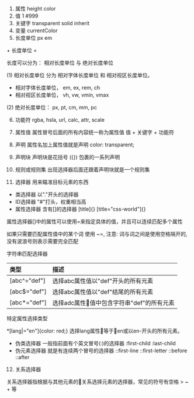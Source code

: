 1. 属性  height color 
2. 值  1  #999
3. 关键字  transparent solid inherit
4. 变量  currentColor
5. 长度单位   px em 

<number> + 长度单位 = <length>

长度可以分为： 相对长度单位 与 绝对长度单位

(1) 相对长度单位  分为  相对字体长度单位 和 相对视区长度单位。

* 相对字体长度单位， em, ex, rem, ch
* 相对视区长度单位， vh, vw, vmin, vmax

(2) 绝对长度单位： px, pt, cm, mm, pc

6. 功能符 rgba, hsla, url, calc, attr, scale

7. 属性值 属性冒号后面的所有内容统一称为属性值  值 + 关键字 + 功能符

8. 声明 属性名加上属性值就是声明  color: transparent;

9. 声明块 声明块是花括号 ({}) 包裹的一系列声明

10. 规则或规则集 出现选择器后面还跟着声明块就是一个规则集

11. 选择器 用来瞄准目标元素的东西

* 类选择器 以"."开头的选择器
* ID选择器 "#"打头，权重相当高
* 属性选择器 含有[]的选择器 [title]{} [title="css-world"]{}

属性选择器[]中的属性可以使用=来指定具体的值，并且可以连续匹配多个属性

如果只需要匹配属性值中的某个词 使用 ~=, 注意: 词与词之间是使用空格隔开的,没有波浪号则表示需要完全匹配

字符串匹配选择器

|类型|描述|
|:--|:--|
|[abc^="def"]|选择abc属性值以"def"开头的所有元素|
|[abc$="def"]|选择abc属性值以"def"结尾的所有元素|
|[abc*="def"]|选择adc属性值中包含字符串"def"的所有元素|

特定属性选择类型

*[lang|="en"]{color: red;}
选择lang属性等于en或以en-开头的所有元素。

* 伪类选择器 一般指前面有个英文冒号(:)的选择器 :first-child :last-child
* 伪元素选择器 就是有连续两个冒号的选择器 ::first-line ::first-letter ::before ::after

12. 关系选择器

关系选择器指根据与其他元素的关系选择元素的选择器，常见的符号有空格 > ~ + 等
